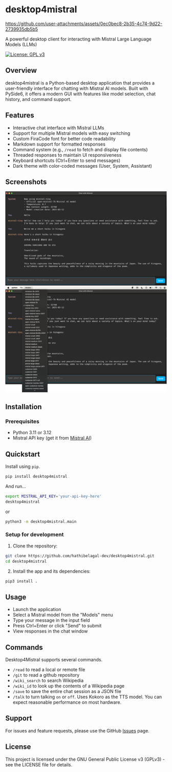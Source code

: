 # desktop4mistral

https://github.com/user-attachments/assets/0ec0bec8-2b35-4c74-9d22-2739935db5b5

A powerful desktop client for interacting with Mistral Large Language Models (LLMs)

[![License: GPL v3](https://img.shields.io/badge/License-GPLv3-blue.svg)](https://www.gnu.org/licenses/gpl-3.0)

## Overview

desktop4mistral is a Python-based desktop application that provides a user-friendly interface for chatting with Mistral AI models. Built with PySide6, it offers a modern GUI with features like model selection, chat history, and command support.

## Features

- Interactive chat interface with Mistral LLMs
- Support for multiple Mistral models with easy switching
- Custom FiraCode font for better code readability
- Markdown support for formatted responses
- Command system (e.g., `/read` to fetch and display file contents)
- Threaded responses to maintain UI responsiveness
- Keyboard shortcuts (Ctrl+Enter to send messages)
- Dark theme with color-coded messages (User, System, Assistant)

## Screenshots

<img src="https://raw.githubusercontent.com/hathibelagal-dev/desktop4mistral/refs/heads/main/sshots/0.png" style="width:800px;"/>

<img src="https://raw.githubusercontent.com/hathibelagal-dev/desktop4mistral/refs/heads/main/sshots/1.png" style="width:800px;"/>

## Installation

### Prerequisites

- Python 3.11 or 3.12
- Mistral API key (get it from [Mistral AI](https://mistral.ai/))

## Quickstart

Install using `pip`.
```bash
pip install desktop4mistral
```

And run...
```bash
export MISTRAL_API_KEY='your-api-key-here'
desktop4mistral
```

or

```bash
python3 -m desktop4mistral.main
```

### Setup for development

1. Clone the repository:
```bash
git clone https://github.com/hathibelagal-dev/desktop4mistral.git
cd desktop4mistral
```

2. Install the app and its dependencies:
```bash
pip3 install .
```

## Usage

- Launch the application
- Select a Mistral model from the "Models" menu
- Type your message in the input field
- Press Ctrl+Enter or click "Send" to submit
- View responses in the chat window

## Commands

Desktop4Mistral supports several commands.

- `/read` to read a local or remote file
- `/git` to read a github repository
- `/wiki_search` to search Wikipedia
- `/wiki_id` to look up the contents of a Wikipedia page
- `/save` to save the entire chat session as a JSON file
- `/talk` to turn talking `on` or `off`. Uses Kokoro as the TTS model. You can expect reasonable performance on most hardware.

## Support
For issues and feature requests, please use the GitHub [Issues](https://github.com/hathibelagal-dev/desktop4mistral/issues) page.

## License

This project is licensed under the GNU General Public License v3 (GPLv3) - see the LICENSE file for details.

